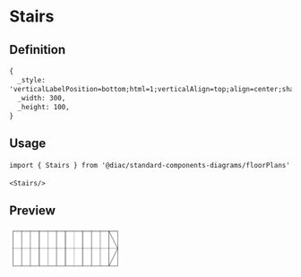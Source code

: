 # Stairs

## Definition

```
{
  _style: 'verticalLabelPosition=bottom;html=1;verticalAlign=top;align=center;shape=mxgraph.floorplan.stairs;',
  _width: 300,
  _height: 100,
}
```

## Usage

```
import { Stairs } from '@diac/standard-components-diagrams/floorPlans'

<Stairs/>
```

## Preview

<img src="./stairs.png" width="200"/>
